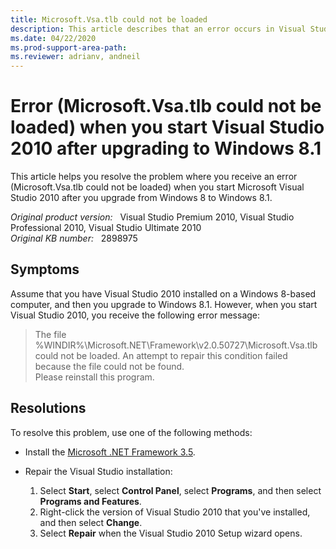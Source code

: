 ```yaml
---
title: Microsoft.Vsa.tlb could not be loaded
description: This article describes that an error occurs in Visual Studio 2010 after you upgrade from Windows 8 to Windows 8.1. This problems occurs when you start the Visual Studio.
ms.date: 04/22/2020
ms.prod-support-area-path:
ms.reviewer: adrianv, andneil
---
```

# Error (Microsoft.Vsa.tlb could not be loaded) when you start Visual Studio 2010 after upgrading to Windows 8.1

This article helps you resolve the problem where you receive an error (Microsoft.Vsa.tlb could not be loaded) when you start Microsoft Visual Studio 2010 after you upgrade from Windows 8 to Windows 8.1.

_Original product version:_ &nbsp; Visual Studio Premium 2010, Visual Studio Professional 2010, Visual Studio Ultimate 2010  
_Original KB number:_ &nbsp; 2898975

## Symptoms

Assume that you have Visual Studio 2010 installed on a Windows 8-based computer, and then you upgrade to Windows 8.1. However, when you start Visual Studio 2010, you receive the following error message:

> The file %WINDIR%\Microsoft.NET\Framework\v2.0.50727\Microsoft.Vsa.tlb could not be loaded. An attempt to repair this condition failed because the file could not be found.  
> Please reinstall this program.

## Resolutions

To resolve this problem, use one of the following methods:

- Install the [Microsoft .NET Framework 3.5](/dotnet/framework/install/dotnet-35-windows-10).
- Repair the Visual Studio installation:

  1. Select **Start**, select **Control Panel**, select **Programs**, and then select **Programs and Features**.
  2. Right-click the version of Visual Studio 2010 that you've installed, and then select **Change**.
  3. Select **Repair** when the Visual Studio 2010 Setup wizard opens.
